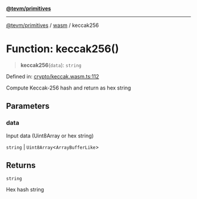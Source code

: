 [**@tevm/primitives**](../../../../README.md)

***

[@tevm/primitives](../../../../globals.md) / [wasm](../README.md) / keccak256

# Function: keccak256()

> **keccak256**(`data`): `string`

Defined in: [crypto/keccak.wasm.ts:112](https://github.com/evmts/primitives/blob/main/src/crypto/keccak.wasm.ts#L112)

Compute Keccak-256 hash and return as hex string

## Parameters

### data

Input data (Uint8Array or hex string)

`string` | `Uint8Array`\<`ArrayBufferLike`\>

## Returns

`string`

Hex hash string
